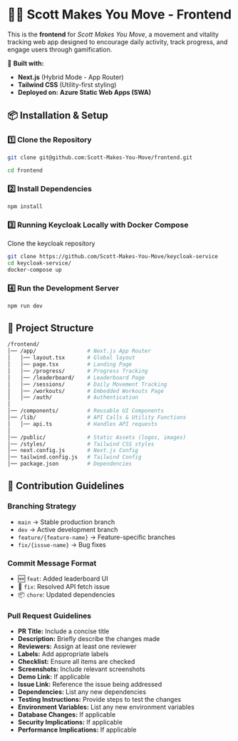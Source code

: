# 🏃‍♂️ Scott Makes You Move - Frontend

This is the **frontend** for _Scott Makes You Move_, a movement and vitality tracking web app designed to encourage daily activity, track progress, and engage users through gamification.

🚀 **Built with:**

- **Next.js** (Hybrid Mode - App Router)
- **Tailwind CSS** (Utility-first styling)
- **Deployed on:** **Azure Static Web Apps (SWA)**

## 📦 Installation & Setup

### 1️⃣ Clone the Repository

```sh
git clone git@github.com:Scott-Makes-You-Move/frontend.git

cd frontend
```

### 2️⃣ Install Dependencies

```sh
npm install
```

### 3️⃣ Running Keycloak Locally with Docker Compose

Clone the keycloak repository

```sh
git clone https://github.com/Scott-Makes-You-Move/keycloak-service
cd keycloak-service/
docker-compose up
```

### 4️⃣ Run the Development Server

```sh
npm run dev
```

## 📂 Project Structure

```bash
/frontend/
│── /app/                # Next.js App Router
│   │── layout.tsx       # Global layout
│   │── page.tsx         # Landing Page
│   │── /progress/       # Progress Tracking
│   │── /leaderboard/    # Leaderboard Page
│   │── /sessions/       # Daily Movement Tracking
│   │── /workouts/       # Embedded Workouts Page
│   │── /auth/           # Authentication
│
│── /components/         # Reusable UI Components
│── /lib/                # API Calls & Utility Functions
│   │── api.ts           # Handles API requests
│
│── /public/             # Static Assets (logos, images)
│── /styles/             # Tailwind CSS styles
│── next.config.js       # Next.js Config
│── tailwind.config.js   # Tailwind Config
│── package.json         # Dependencies
```

## 👥 Contribution Guidelines

### Branching Strategy

- `main` → Stable production branch
- `dev` → Active development branch
- `feature/{feature-name}` → Feature-specific branches
- `fix/{issue-name}` → Bug fixes

### Commit Message Format

- 🆕 `feat`: Added leaderboard UI
- 🔧 `fix`: Resolved API fetch issue
- 📦 `chore`: Updated dependencies

### Pull Request Guidelines

- **PR Title:** Include a concise title
- **Description:** Briefly describe the changes made
- **Reviewers:** Assign at least one reviewer
- **Labels:** Add appropriate labels
- **Checklist:** Ensure all items are checked
- **Screenshots:** Include relevant screenshots
- **Demo Link:** If applicable
- **Issue Link:** Reference the issue being addressed
- **Dependencies:** List any new dependencies
- **Testing Instructions:** Provide steps to test the changes
- **Environment Variables:** List any new environment variables
- **Database Changes:** If applicable
- **Security Implications:** If applicable
- **Performance Implications:** If applicable
